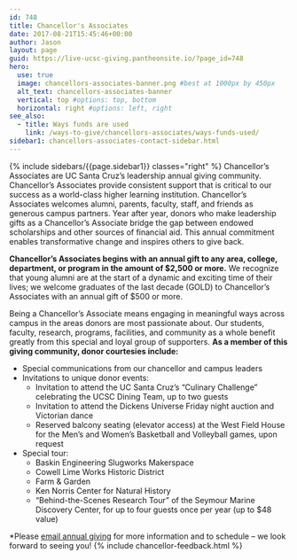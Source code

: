 ```yaml
---
id: 748
title: Chancellor's Associates
date: 2017-08-21T15:45:46+00:00
author: Jason
layout: page
guid: https://live-ucsc-giving.pantheonsite.io/?page_id=748
hero:
  use: true
  image: chancellors-associates-banner.png #best at 1000px by 450px
  alt_text: chancellors-associates-banner
  vertical: top #options: top, bottom
  horizontal: right #options: left, right
see_also:
  - title: Ways funds are used
    link: /ways-to-give/chancellors-associates/ways-funds-used/
sidebar1: chancellors-associates-contact-sidebar.html
---
```

{% include sidebars/{{page.sidebar1}} classes="right" %}
Chancellor’s Associates are UC Santa Cruz’s leadership annual giving community. Chancellor’s Associates provide consistent support that is critical to our success as a world-class higher learning institution. Chancellor’s Associates welcomes alumni, parents, faculty, staff, and friends as generous campus partners. Year after year, donors who make leadership gifts as a Chancellor’s Associate bridge the gap between endowed scholarships and other sources of financial aid. This annual commitment enables transformative change and inspires others to give back.

**Chancellor’s Associates begins with an annual gift to any area, college, department, or program in the amount of $2,500 or more.** We recognize that young alumni are at the start of a dynamic and exciting time of their lives; we welcome graduates of the last decade (GOLD) to Chancellor’s Associates with an annual gift of $500 or more.

Being a Chancellor’s Associate means engaging in meaningful ways across campus in the areas  donors are most passionate about.  Our students, faculty, research, programs, facilities, and community as a whole benefit greatly from this special and loyal group of supporters. **As a member of this giving community, donor courtesies include:**

- Special communications from our chancellor and campus leaders
- Invitations to unique donor events:
    - Invitation to attend the UC Santa Cruz’s “Culinary Challenge” celebrating the UCSC Dining Team, up to two guests
    - Invitation to attend the Dickens Universe Friday night auction and Victorian dance
    - Reserved balcony seating (elevator access) at the West Field House for the Men’s and Women’s Basketball and Volleyball games, upon request
- Special tour:
    - Baskin Engineering Slugworks Makerspace
    - Cowell Lime Works Historic District
    - Farm & Garden
    - Ken Norris Center for Natural History
    - “Behind-the-Scenes Research Tour” of the Seymour Marine Discovery Center, for up to four guests once per year (up to $48 value)

*Please [email annual giving](mailto:annualgiving@ucsc.edu) for more information and to schedule – we look forward to seeing you!
{% include chancellor-feedback.html %}
